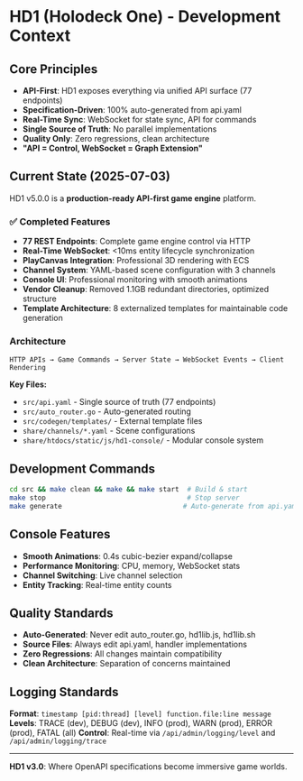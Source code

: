 # HD1 (Holodeck One) - Development Context

## Core Principles
- **API-First**: HD1 exposes everything via unified API surface (77 endpoints)
- **Specification-Driven**: 100% auto-generated from api.yaml
- **Real-Time Sync**: WebSocket for state sync, API for commands
- **Single Source of Truth**: No parallel implementations
- **Quality Only**: Zero regressions, clean architecture
- **"API = Control, WebSocket = Graph Extension"**

## Current State (2025-07-03)
HD1 v5.0.0 is a **production-ready API-first game engine** platform.

### ✅ Completed Features
- **77 REST Endpoints**: Complete game engine control via HTTP
- **Real-Time WebSocket**: <10ms entity lifecycle synchronization
- **PlayCanvas Integration**: Professional 3D rendering with ECS
- **Channel System**: YAML-based scene configuration with 3 channels
- **Console UI**: Professional monitoring with smooth animations
- **Vendor Cleanup**: Removed 1.1GB redundant directories, optimized structure
- **Template Architecture**: 8 externalized templates for maintainable code generation

### Architecture
```
HTTP APIs → Game Commands → Server State → WebSocket Events → Client Rendering
```

**Key Files:**
- `src/api.yaml` - Single source of truth (77 endpoints)
- `src/auto_router.go` - Auto-generated routing
- `src/codegen/templates/` - External template files
- `share/channels/*.yaml` - Scene configurations
- `share/htdocs/static/js/hd1-console/` - Modular console system

## Development Commands
```bash
cd src && make clean && make && make start  # Build & start
make stop                                   # Stop server
make generate                              # Auto-generate from api.yaml
```

## Console Features
- **Smooth Animations**: 0.4s cubic-bezier expand/collapse
- **Performance Monitoring**: CPU, memory, WebSocket stats
- **Channel Switching**: Live channel selection
- **Entity Tracking**: Real-time entity counts

## Quality Standards
- **Auto-Generated**: Never edit auto_router.go, hd1lib.js, hd1lib.sh
- **Source Files**: Always edit api.yaml, handler implementations
- **Zero Regressions**: All changes maintain compatibility
- **Clean Architecture**: Separation of concerns maintained

## Logging Standards
**Format**: `timestamp [pid:thread] [level] function.file:line message`
**Levels**: TRACE (dev), DEBUG (dev), INFO (prod), WARN (prod), ERROR (prod), FATAL (all)
**Control**: Real-time via `/api/admin/logging/level` and `/api/admin/logging/trace`

---

**HD1 v3.0**: Where OpenAPI specifications become immersive game worlds.
